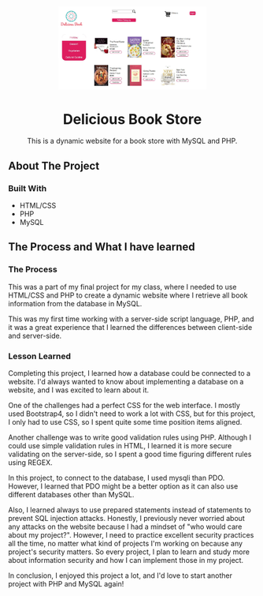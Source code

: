 <p align="center">
  <a href="https://github.com/saraheunjikim/Dynamic-Website-for-Bookstore">
    <img src="bookstore.JPG" alt="Logo" width="300">
  </a>
  <h1 align="center">Delicious Book Store</h1>
  <p align="center">
    This is a dynamic website for a book store with MySQL and PHP.
</p>

<!-- ABOUT THE PROJECT -->
## About The Project

### Built With

* []()HTML/CSS
* []()PHP
* []()MySQL

<!-- GETTING STARTED -->
## The Process and What I have learned

### The Process
<p>
  This was a part of my final project for my class, where I needed to use HTML/CSS and PHP to
  create a dynamic website where I retrieve all book information from the database in MySQL.
</p>

<p>
  This was my first time working with a server-side script language, PHP,
  and it was a great experience that I learned the differences between client-side and server-side.
</p>

### Lesson Learned
<p>
  Completing this project, I learned how a database could be connected to a website. I'd always wanted to know about implementing a database on a website, and I was excited to learn about it. 
</p>
<p>
One of the challenges had a perfect CSS for the web interface. I mostly used Bootstrap4, so I didn't need to work a lot with CSS, but for this project, I only had to use CSS, so I spent quite some time position items aligned. 
</p>
<p>
Another challenge was to write good validation rules using PHP. Although I could use simple validation rules in HTML, I learned it is more secure validating on the server-side, so I spent a good time figuring different rules using REGEX.
</p>
<p>
In this project, to connect to the database, I used mysqli than PDO. However, I learned that PDO might be a better option as it can also use different databases other than MySQL. 
</p>
<p>
Also, I learned always to use prepared statements instead of statements to prevent SQL injection attacks. Honestly, I previously never worried about any attacks on the website because I had a mindset of "who would care about my project?". However, I need to practice excellent security practices all the time, no matter what kind of projects I'm working on because any project's security matters. So every project, I plan to learn and study more about information security and how I can implement those in my project.
</p>
<p>
In conclusion, I enjoyed this project a lot, and I'd love to start another project with PHP and MySQL again!
  </p>
